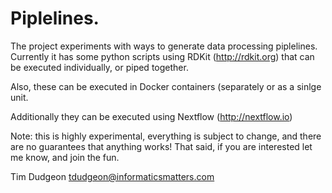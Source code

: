 # Piplelines.
The project experiments with ways to generate data processing piplelines.
Currently it has some python scripts using RDKit (http://rdkit.org) that can be executed individually, or piped together.

Also, these can be executed in Docker containers (separately or as a sinlge unit.

Additionally they can be executed using Nextflow (http://nextflow.io)

Note: this is highly experimental, everything is subject to change, and there are no guarantees that anything works!
That said, if you are interested let me know, and join the fun.

Tim Dudgeon
tdudgeon@informaticsmatters.com

